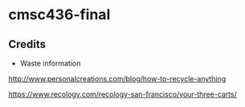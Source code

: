 # cmsc436-final

## Credits
* Waste information

http://www.personalcreations.com/blog/how-to-recycle-anything 

https://www.recology.com/recology-san-francisco/your-three-carts/ 
